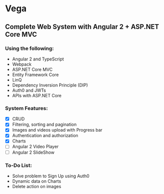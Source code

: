 # Vega
## Complete Web System with Angular 2 + ASP.NET Core MVC

### Using the following:
* Angular 2 and TypeScript
* Webpack
* ASP.NET Core MVC
* Entity Framework Core
* LinQ
* Dependency Inversion Principle (DIP)
* Auth0 and JWTs
* APIs with ASP.NET Core

### System Features:
* [x] CRUD
* [x] Filtering, sorting and pagination
* [x] Images and videos upload with Progress bar
* [x] Authentication and authorization
* [x] Charts
* [ ] Angular 2 Video Player
* [ ] Angular 2 SlideShow 

### To-Do List:
* Solve problem to Sign Up using Auth0
* Dynamic data on Charts
* Delete action on images

